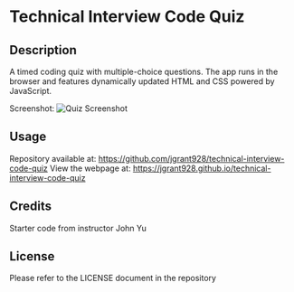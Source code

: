 
# Technical Interview Code Quiz

## Description

A timed coding quiz with multiple-choice questions. The app runs in the browser and features dynamically updated HTML and CSS powered by JavaScript.


Screenshot:
![Quiz Screenshot](https://user-images.githubusercontent.com/112264295/195231733-16b3eb10-25f8-4ab0-b1ef-72caabb8a68b.png)

## Usage

Repository available at: https://github.com/jgrant928/technical-interview-code-quiz
View the webpage at: https://jgrant928.github.io/technical-interview-code-quiz

## Credits

Starter code from instructor John Yu

## License

Please refer to the LICENSE document in the repository
